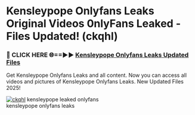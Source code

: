 # Kensleypope Onlyfans Leaks Original Videos 0nlyFans Leaked - Files Updated! (ckqhl)

<h3>🔴 CLICK HERE 🌐==►► <a href="https://tinyurl.com/4seja8ks" rel="nofollow">Kensleypope Onlyfans Leaks Updated Files</a></h3>

Get Kensleypope Onlyfans Leaks and all content. Now you can access all videos and pictures of Kensleypope Onlyfans Leaks. New Updated Files 2025!

[![ckqhl](https://i.imgur.com/EWjZXRe.gif)](https://tinyurl.com/4seja8ks)
kensleypope leaked onlyfans<br>
kensleypope onlyfans leaks